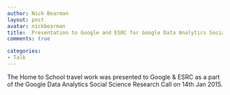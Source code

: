 ```yaml
---
author: Nick Bearman
layout: post
avatar: nickbearman
title:  Presentation to Google and ESRC for Google Data Analytics Social Science Research Call
comments: true

categories:
- Talk
---
```


The Home to School travel work was presented to Google & ESRC as a part of the Google Data Analytics Social Science Research Call on 14th Jan 2015. 

<script async class="speakerdeck-embed" data-id="f3c7efa0878b013291121e50af545d56" data-ratio="1.33333333333333" src="//speakerdeck.com/assets/embed.js"></script>
